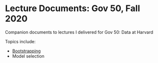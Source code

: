 # Lecture Documents: Gov 50, Fall 2020
Companion documents to lectures I delivered for Gov 50: Data at Harvard

Topics include:
- [Bootstrapping](docs/bootstrap.Rmd)
- Model selection
